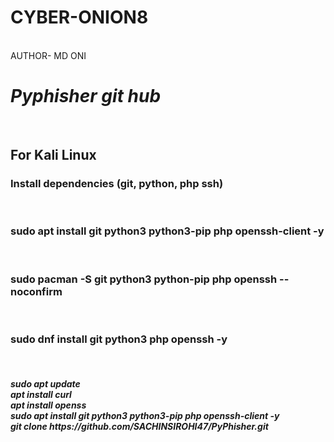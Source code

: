  # CYBER-ONION8
<BR> 
AUTHOR- MD ONI
<i><H1> Pyphisher git hub</H1></i><br> 
<h2>For Kali Linux </h2>
<h3>Install dependencies (git, python, php ssh) </h3><br>
<h3> sudo apt install git python3 python3-pip php openssh-client -y</h3><br>
<h3>sudo pacman -S git python3 python-pip php openssh --noconfirm</h3><br>
<h3>sudo dnf install git python3 php openssh -y</h3><br> 
<h5>sudo apt update<br>
 apt install curl<br>
 apt install openss<br>
 sudo apt install git python3 python3-pip php openssh-client -y<br>
 git clone https://github.com/SACHINSIROHI47/PyPhisher.git
 
</h5>
